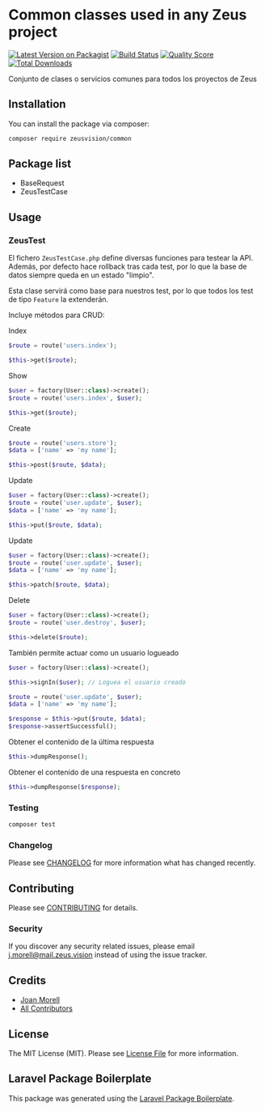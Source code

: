 # Common classes used in any Zeus project

[![Latest Version on Packagist](https://img.shields.io/packagist/v/zeus/common.svg?style=flat-square)](https://packagist.org/packages/zeus/common)
[![Build Status](https://img.shields.io/travis/zeus/common/master.svg?style=flat-square)](https://travis-ci.org/zeus/common)
[![Quality Score](https://img.shields.io/scrutinizer/g/zeus/common.svg?style=flat-square)](https://scrutinizer-ci.com/g/zeus/common)
[![Total Downloads](https://img.shields.io/packagist/dt/zeus/common.svg?style=flat-square)](https://packagist.org/packages/zeus/common)

Conjunto de clases o servicios comunes para todos los proyectos de Zeus

## Installation

You can install the package via composer:

```bash
composer require zeusvision/common
```

## Package list
- BaseRequest
- ZeusTestCase

## Usage
### ZeusTest
El fichero `ZeusTestCase.php` define diversas funciones para testear la API. Además, por defecto hace rollback tras cada test, por lo que la base de datos 
siempre queda en un estado "limpio".

Esta clase servirá como base para nuestros test, por lo que todos los test de tipo `Feature` la extenderán.

Incluye métodos para CRUD:

Index
```php
$route = route('users.index');

$this->get($route);
```

Show
```php
$user = factory(User::class)->create();
$route = route('users.index', $user);

$this->get($route);
```

Create
```php
$route = route('users.store');
$data = ['name' => 'my name'];

$this->post($route, $data);
```

Update
```php
$user = factory(User::class)->create();
$route = route('user.update', $user);
$data = ['name' => 'my name'];

$this->put($route, $data);
```

Update
```php
$user = factory(User::class)->create();
$route = route('user.update', $user);
$data = ['name' => 'my name'];

$this->patch($route, $data);
```

Delete
```php
$user = factory(User::class)->create();
$route = route('user.destroy', $user);

$this->delete($route);
```

También permite actuar como un usuario logueado
```php
$user = factory(User::class)->create();

$this->signIn($user); // Loguea el usuario creado

$route = route('user.update', $user);
$data = ['name' => 'my name'];

$response = $this->put($route, $data);
$response->assertSuccessful();
```

Obtener el contenido de la última respuesta
```php
$this->dumpResponse();
```

Obtener el contenido de una respuesta en concreto
```php
$this->dumpResponse($response);
```

### Testing

``` bash
composer test
```

### Changelog

Please see [CHANGELOG](CHANGELOG.md) for more information what has changed recently.

## Contributing

Please see [CONTRIBUTING](CONTRIBUTING.md) for details.

### Security

If you discover any security related issues, please email j.morell@mail.zeus.vision instead of using the issue tracker.

## Credits

- [Joan Morell](https://github.com/zeus)
- [All Contributors](../../contributors)

## License

The MIT License (MIT). Please see [License File](LICENSE.md) for more information.

## Laravel Package Boilerplate

This package was generated using the [Laravel Package Boilerplate](https://laravelpackageboilerplate.com).
